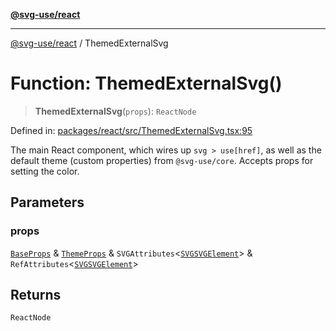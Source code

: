 [**@svg-use/react**](../README.md)

---

[@svg-use/react](../README.md) / ThemedExternalSvg

# Function: ThemedExternalSvg()

> **ThemedExternalSvg**(`props`): `ReactNode`

Defined in:
[packages/react/src/ThemedExternalSvg.tsx:95](https://github.com/fpapado/svg-use/blob/main/packages/react/src/ThemedExternalSvg.tsx#L95)

The main React component, which wires up `svg > use[href]`, as well as the
default theme (custom properties) from `@svg-use/core`. Accepts props for
setting the color.

## Parameters

### props

[`BaseProps`](../interfaces/BaseProps.md) &
[`ThemeProps`](../interfaces/ThemeProps.md) &
`SVGAttributes`\<[`SVGSVGElement`](https://developer.mozilla.org/docs/Web/API/SVGSVGElement)\>
&
`RefAttributes`\<[`SVGSVGElement`](https://developer.mozilla.org/docs/Web/API/SVGSVGElement)\>

## Returns

`ReactNode`
